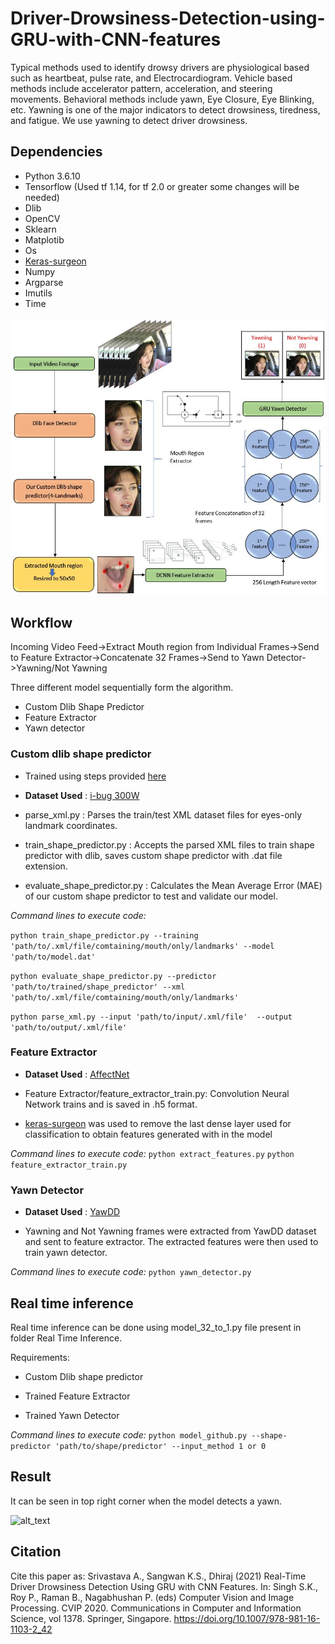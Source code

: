 # Driver-Drowsiness-Detection-using-GRU-with-CNN-features

Typical methods used to identify drowsy drivers are physiological based such as heartbeat, pulse rate, and Electrocardiogram. Vehicle based methods include accelerator pattern, acceleration, and steering movements. Behavioral methods include yawn, Eye Closure, Eye Blinking, etc. Yawning is one of the major indicators to detect drowsiness, tiredness, and fatigue. We use yawning to detect driver drowsiness.

## Dependencies
* Python 3.6.10
* Tensorflow (Used tf 1.14, for tf 2.0 or greater some changes will be needed)
* Dlib
* OpenCV
* Sklearn 
* Matplotib
* Os
* [Keras-surgeon](https://github.com/BenWhetton/keras-surgeon)
* Numpy
* Argparse
* Imutils
* Time


<img src="https://github.com/srivastava-ayush/Driver-Drowsiness-Detection-using-GRU-with-CNN-features/blob/main/Capture_3.JPG" width="600">

## Workflow

Incoming Video Feed->Extract Mouth region from Individual Frames->Send to Feature Extractor->Concatenate 32 Frames->Send to Yawn Detector->Yawning/Not Yawning

Three different model sequentially form the algorithm.

* Custom Dlib Shape Predictor
* Feature Extractor
* Yawn detector


### Custom dlib shape predictor 
* Trained using steps provided [here](https://www.pyimagesearch.com/2019/12/16/training-a-custom-dlib-shape-predictor/)

* **Dataset Used** : [i-bug 300W](https://ibug.doc.ic.ac.uk/resources/300-W/)

* parse_xml.py : Parses the train/test XML dataset files for eyes-only landmark coordinates.

* train_shape_predictor.py : Accepts the parsed XML files to train shape predictor with dlib, saves custom shape predictor with .dat file extension.

* evaluate_shape_predictor.py : Calculates the Mean Average Error (MAE) of our custom shape predictor to test and validate our model.

_Command lines to execute code:_

`python train_shape_predictor.py --training 'path/to/.xml/file/comtaining/mouth/only/landmarks' --model 'path/to/model.dat'`

`python evaluate_shape_predictor.py --predictor 'path/to/trained/shape_predictor' --xml 'path/to/.xml/file/comtaining/mouth/only/landmarks'`

`python parse_xml.py --input 'path/to/input/.xml/file'  --output 'path/to/output/.xml/file'`

### Feature Extractor

* **Dataset Used** : [AffectNet](http://mohammadmahoor.com/affectnet/)

* Feature Extractor/feature_extractor_train.py: Convolution Neural Network trains and is saved in .h5 format.

* [keras-surgeon](https://github.com/BenWhetton/keras-surgeon) was used to remove the last dense layer used for classification to obtain features generated with in the model


_Command lines to execute code:_  `python extract_features.py`  `python feature_extractor_train.py`

### Yawn Detector

* **Dataset Used** : [YawDD](https://www.researchgate.net/publication/262255270_YawDD_A_yawning_detection_dataset)

* Yawning and Not Yawning frames were extracted from YawDD dataset and sent to feature extractor. The extracted features were then used to train yawn detector.

_Command lines to execute code:_ `python yawn_detector.py`



## Real time inference
Real time inference can be done using model_32_to_1.py file present in folder Real Time Inference.

Requirements:

* Custom Dlib shape predictor

* Trained Feature Extractor

* Trained Yawn Detector

_Command lines to execute code:_
`python model_github.py --shape-predictor 'path/to/shape/predictor' --input_method 1 or 0`

## Result

It can be seen in top right corner when the model detects a yawn.

![alt_text](https://github.com/srivastava-ayush/Driver-Drowsiness-Detection-using-GRU-with-CNN-features/blob/main/Real%20Time%20Inference/yawdd_test.gif)

## Citation
Cite this paper as:
Srivastava A., Sangwan K.S., Dhiraj (2021) Real-Time Driver Drowsiness Detection Using GRU with CNN Features. In: Singh S.K., Roy P., Raman B., Nagabhushan P. (eds) Computer Vision and Image Processing. CVIP 2020. Communications in Computer and Information Science, vol 1378. Springer, Singapore. https://doi.org/10.1007/978-981-16-1103-2_42
